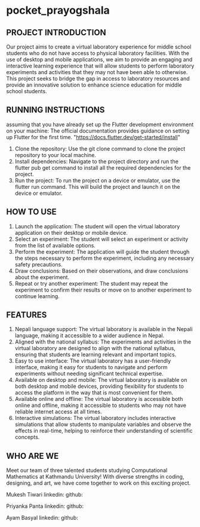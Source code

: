 # pocket_prayogshala

## PROJECT INTRODUCTION

Our project aims to create a virtual laboratory experience for middle school students who do not have access to physical laboratory facilities. With the use of desktop and mobile applications, we aim to provide an engaging and interactive learning experience that will allow students to perform laboratory experiments and activities that they may not have been able to otherwise. This project seeks to bridge the gap in access to laboratory resources and provide an innovative solution to enhance science education for middle school students.

## RUNNING INSTRUCTIONS
assuming that you have already set up the Flutter development environment on your machine:
The official documentation provides guidance on setting up Flutter for the first time.
"https://docs.flutter.dev/get-started/install"

1. Clone the repository: Use the git clone command to clone the project repository to your local machine.
2. Install dependencies: Navigate to the project directory and run the flutter pub get command to install all the required dependencies for the project.
3. Run the project: To run the project on a device or emulator, use the flutter run command. This will build the project and launch it on the device or emulator.


## HOW TO USE
1. Launch the application: The student will open the virtual laboratory application on their desktop or mobile device.
2. Select an experiment: The student will select an experiment or activity from the list of available options.
3. Perform the experiment: The application will guide the student through the steps necessary to perform the experiment, including any necessary safety precautions.
4. Draw conclusions: Based on their observations, and draw conclusions about the experiment.
5. Repeat or try another experiment: The student may repeat the experiment to confirm their results or move on to another experiment to continue learning.

## FEATURES
1. Nepali language support: The virtual laboratory is available in the Nepali language, making it accessible to a wider audience in Nepal.
2. Aligned with the national syllabus: The experiments and activities in the virtual laboratory are designed to align with the national syllabus, ensuring that students are learning relevant and important topics.
3. Easy to use interface: The virtual laboratory has a user-friendly interface, making it easy for students to navigate and perform experiments without needing significant technical expertise.
4. Available on desktop and mobile: The virtual laboratory is available on both desktop and mobile devices, providing flexibility for students to access the platform in the way that is most convenient for them.
5. Available online and offline: The virtual laboratory is accessible both online and offline, making it accessible to students who may not have reliable internet access at all times.
6. Interactive simulations: The virtual laboratory includes interactive simulations that allow students to manipulate variables and observe the effects in real-time, helping to reinforce their understanding of scientific concepts.

## WHO ARE WE
Meet our team of three talented students studying Computational Mathematics at Kathmandu University! With diverse strengths in coding, designing, and art, we have come together to work on this exciting project.

Mukesh Tiwari
linkedin:
github:

Priyanka Panta
linkedin:
github:

Ayam Basyal
linkedin:
github:

